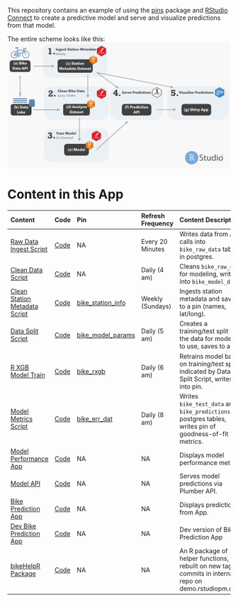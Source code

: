 This repository contains an example of using the
[pins](https://github.com/rstudio/pins) package and [RStudio
Connect](https://rstudio.com/products/connect/) to create a predictive
model and serve and visualize predictions from that model.

The entire scheme looks like this: ![](./system_schematic.png)

Content in this App
===================

<table>
<thead>
<tr class="header">
<th style="text-align: left;">Content</th>
<th style="text-align: left;">Code</th>
<th style="text-align: left;">Pin</th>
<th style="text-align: left;">Refresh Frequency</th>
<th style="text-align: left;">Content Description</th>
</tr>
</thead>
<tbody>
<tr class="odd">
<td style="text-align: left;"><a href="bike_intake_raw">Raw Data Ingest Script</a></td>
<td style="text-align: left;"><a href="https://github.com/rstudio/bike_predict//blob/master/ETL/intake_raw/ETL_raw_into_db.Rmd">Code</a></td>
<td style="text-align: left;">NA</td>
<td style="text-align: left;">Every 20 Minutes</td>
<td style="text-align: left;">Writes data from API calls into <code>bike_raw_data</code> table in postgres.</td>
</tr>
<tr class="even">
<td style="text-align: left;"><a href="bike_clean_raw">Clean Data Script</a></td>
<td style="text-align: left;"><a href="https://github.com/rstudio/bike_predict//blob/master/ETL/clean_raw/ETL_clean_raw.Rmd">Code</a></td>
<td style="text-align: left;">NA</td>
<td style="text-align: left;">Daily (4 am)</td>
<td style="text-align: left;">Cleans <code>bike_raw_data</code> for modeling, writes into <code>bike_model_data</code>.</td>
</tr>
<tr class="odd">
<td style="text-align: left;"><a href="bike_station_data_ingest">Clean Station Metadata Script</a></td>
<td style="text-align: left;"><a href="https://github.com/rstudio/bike_predict//blob/master/ETL/station_api_to_pin/ETL_station_api_to_pin.Rmd">Code</a></td>
<td style="text-align: left;"><a href="pin_url">bike_station_info</a></td>
<td style="text-align: left;">Weekly (Sundays)</td>
<td style="text-align: left;">Ingests station metadata and saves to a pin (names, lat/long).</td>
</tr>
<tr class="even">
<td style="text-align: left;"><a href="bike_data_split">Data Split Script</a></td>
<td style="text-align: left;"><a href="https://github.com/rstudio/bike_predict//blob/master/ETL/data_split/data_split.Rmd">Code</a></td>
<td style="text-align: left;"><a href="pin_url">bike_model_params</a></td>
<td style="text-align: left;">Daily (5 am)</td>
<td style="text-align: left;">Creates a training/test split for the data for models to use, saves to a pin.</td>
</tr>
<tr class="odd">
<td style="text-align: left;"><a href="bike_train_rxgb">R XGB Model Train</a></td>
<td style="text-align: left;"><a href="https://github.com/rstudio/bike_predict//blob/master/Model/build_rxgb/build_rxgb.Rmd">Code</a></td>
<td style="text-align: left;"><a href="pin_url">bike_rxgb</a></td>
<td style="text-align: left;">Daily (6 am)</td>
<td style="text-align: left;">Retrains model based on training/test split indicated by Data Split Script, writes into pin.</td>
</tr>
<tr class="even">
<td style="text-align: left;"><a href="bike_model_metrics">Model Metrics Script</a></td>
<td style="text-align: left;"><a href="https://github.com/rstudio/bike_predict//blob/master/Model/model_quality_metrics/model_quality_metrics.Rmd">Code</a></td>
<td style="text-align: left;"><a href="pin_url">bike_err_dat</a></td>
<td style="text-align: left;">Daily (8 am)</td>
<td style="text-align: left;">Writes <code>bike_test_data</code> and <code>bike_predictions</code> postgres tables, writes pin of goodness-of-fit metrics.</td>
</tr>
<tr class="odd">
<td style="text-align: left;"><a href="bike_model_performance_app">Model Performance App</a></td>
<td style="text-align: left;"><a href="https://github.com/rstudio/bike_predict//blob/master/App/model_performance/app.R">Code</a></td>
<td style="text-align: left;">NA</td>
<td style="text-align: left;">NA</td>
<td style="text-align: left;">Displays model performance metrics.</td>
</tr>
<tr class="even">
<td style="text-align: left;"><a href="bike_predict_api">Model API</a></td>
<td style="text-align: left;"><a href="https://github.com/rstudio/bike_predict//blob/master/API/plumber.R">Code</a></td>
<td style="text-align: left;">NA</td>
<td style="text-align: left;">NA</td>
<td style="text-align: left;">Serves model predictions via Plumber API.</td>
</tr>
<tr class="odd">
<td style="text-align: left;"><a href="bike_predict_app">Bike Prediction App</a></td>
<td style="text-align: left;"><a href="https://github.com/rstudio/bike_predict//blob/master/App/client_app/app.R">Code</a></td>
<td style="text-align: left;">NA</td>
<td style="text-align: left;">NA</td>
<td style="text-align: left;">Displays predictions from App.</td>
</tr>
<tr class="even">
<td style="text-align: left;"><a href="dev_bike_predict_app">Dev Bike Prediction App</a></td>
<td style="text-align: left;"><a href="https://github.com/rstudio/bike_predict//blob/dev/App/client_app/app.R">Code</a></td>
<td style="text-align: left;">NA</td>
<td style="text-align: left;">NA</td>
<td style="text-align: left;">Dev version of Bike Prediction App</td>
</tr>
<tr class="odd">
<td style="text-align: left;"><a href="https://colorado.rstudio.com/rsc/https://demo.rstudiopm.com/client/#/repos/8/packages/bikeHelpR">bikeHelpR Package</a></td>
<td style="text-align: left;"><a href="https://github.com/rstudio/bike_predict//blob/master/pkg">Code</a></td>
<td style="text-align: left;">NA</td>
<td style="text-align: left;">NA</td>
<td style="text-align: left;">An R package of helper functions, rebuilt on new tagged commits in internal repo on demo.rstudiopm.com.</td>
</tr>
</tbody>
</table>
